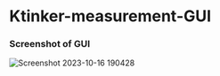 # Ktinker-measurement-GUI
<h3>Screenshot of GUI</h3>

![Screenshot 2023-10-16 190428](https://github.com/mehulnaik16/Ktinker-measurement-GUI/assets/111441104/e9ad68bf-e8b3-4312-a513-5cca18d60207)
